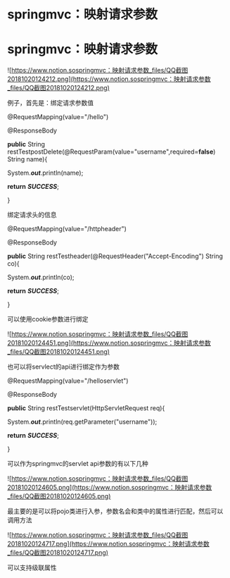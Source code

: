 # springmvc：映射请求参数

# springmvc：映射请求参数

![https://www.notion.sospringmvc：映射请求参数_files/QQ截图20181020124212.png](https://www.notion.sospringmvc：映射请求参数_files/QQ截图20181020124212.png)

例子，首先是：绑定请求参数值

@RequestMapping(value="/hello")

@ResponseBody

**public** String restTestpostDelete(@RequestParam(value="username",required=**false**) String name){

System.***out***.println(name);

**return** ***SUCCESS***;

}

绑定请求头的信息

@RequestMapping(value="/httpheader")

@ResponseBody

**public** String restTestheader(@RequestHeader("Accept-Encoding") String co){

System.***out***.println(co);

**return** ***SUCCESS***;

}

可以使用cookie参数进行绑定

![https://www.notion.sospringmvc：映射请求参数_files/QQ截图20181020124451.png](https://www.notion.sospringmvc：映射请求参数_files/QQ截图20181020124451.png)

也可以将servlect的api进行绑定作为参数

@RequestMapping(value="/helloservlet")

@ResponseBody

**public** String restTestservlet(HttpServletRequest req){

System.***out***.println(req.getParameter("username"));

**return** ***SUCCESS***;

}

可以作为springmvc的servlet api参数的有以下几种

![https://www.notion.sospringmvc：映射请求参数_files/QQ截图20181020124605.png](https://www.notion.sospringmvc：映射请求参数_files/QQ截图20181020124605.png)

最主要的是可以将pojo类进行入参，参数名会和类中的属性进行匹配，然后可以调用方法

![https://www.notion.sospringmvc：映射请求参数_files/QQ截图20181020124717.png](https://www.notion.sospringmvc：映射请求参数_files/QQ截图20181020124717.png)

可以支持级联属性